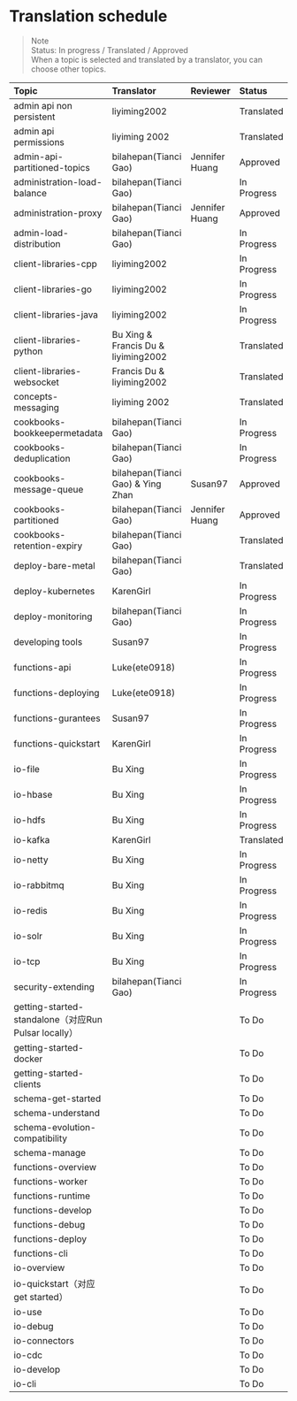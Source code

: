 # Translation schedule

> Note  
> Status: In progress / Translated / Approved    
> When a topic is selected and translated by a translator, you can choose other topics.

Topic | Translator | Reviewer | Status 
:-----|:-----------|:---------|:------
admin api non persistent | liyiming2002 |  | Translated
admin api permissions | liyiming 2002 |  | Translated
admin-api-partitioned-topics | bilahepan(Tianci Gao) | Jennifer Huang | Approved 
administration-load-balance | bilahepan(Tianci Gao) | | In Progress
administration-proxy | bilahepan(Tianci Gao) | Jennifer Huang | Approved
admin-load-distribution | bilahepan(Tianci Gao) | | In Progress
client-libraries-cpp | liyiming2002 | | In Progress
client-libraries-go | liyiming2002 | | In Progress
client-libraries-java | liyiming2002 | | In Progress
client-libraries-python | Bu Xing & Francis Du & liyiming2002 | | Translated
client-libraries-websocket | Francis Du & liyiming2002 | | Translated
concepts-messaging | liyiming 2002 | | Translated
cookbooks-bookkeepermetadata | bilahepan(Tianci Gao) | | In Progress
cookbooks-deduplication | bilahepan(Tianci Gao) | | In Progress
cookbooks-message-queue | bilahepan(Tianci Gao) & Ying Zhan | Susan97 | Approved
cookbooks-partitioned | bilahepan(Tianci Gao) | Jennifer Huang | Approved 
cookbooks-retention-expiry | bilahepan(Tianci Gao) | | Translated
deploy-bare-metal | bilahepan(Tianci Gao) | | Translated
deploy-kubernetes | KarenGirl | | In Progress 
deploy-monitoring | bilahepan(Tianci Gao) | | In Progress
developing tools | Susan97 | | In Progress
functions-api | Luke(ete0918) | | In Progress
functions-deploying | Luke(ete0918) | | In Progress
functions-gurantees | Susan97 | | In Progress
functions-quickstart | KarenGirl | | In Progress
io-file | Bu Xing | | In Progress
io-hbase | Bu Xing | | In Progress
io-hdfs | Bu Xing | | In Progress
io-kafka | KarenGirl | | Translated
io-netty | Bu Xing | | In Progress
io-rabbitmq | Bu Xing | | In Progress
io-redis | Bu Xing | | In Progress
io-solr | Bu Xing | | In Progress
io-tcp | Bu Xing | | In Progress
security-extending | bilahepan(Tianci Gao) | | In Progress
getting-started-standalone（对应Run Pulsar locally） | | | To Do
getting-started-docker | | | To Do
getting-started-clients | | | To Do
schema-get-started | | | To Do
schema-understand | | | To Do
schema-evolution-compatibility | | | To Do
schema-manage | | | To Do
functions-overview | | | To Do
functions-worker | | | To Do
functions-runtime | | | To Do
functions-develop | | | To Do
functions-debug | | | To Do
functions-deploy | | | To Do
functions-cli | | | To Do
io-overview | | | To Do
io-quickstart（对应 get started） | | | To Do
io-use | | | To Do
io-debug | | | To Do
io-connectors | | | To Do
io-cdc | | | To Do
io-develop | | | To Do
io-cli | | | To Do
